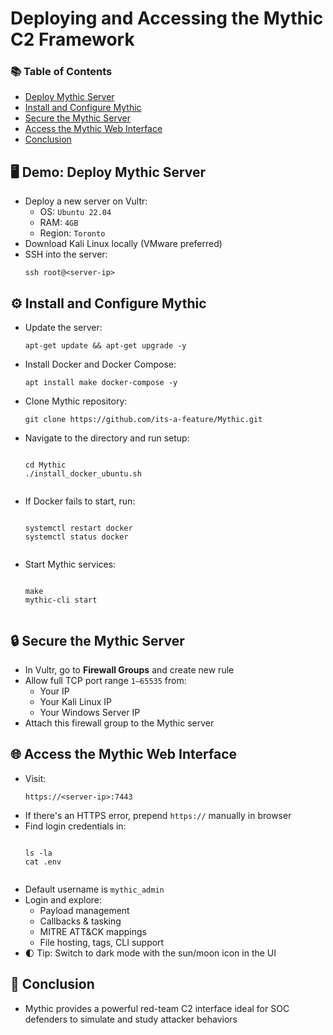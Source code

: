 <h1>Deploying and Accessing the Mythic C2 Framework</h1>

<nav>
  <h3>📚 Table of Contents</h3>
  <ul>
    <li><a href="#demo">Deploy Mythic Server</a></li>
    <li><a href="#setup">Install and Configure Mythic</a></li>
    <li><a href="#secure">Secure the Mythic Server</a></li>
    <li><a href="#access">Access the Mythic Web Interface</a></li>
    <li><a href="#conclusion">Conclusion</a></li>
  </ul>
</nav>

<h2 id="demo">🖥️ Demo: Deploy Mythic Server</h2>
<ul>
  <li>Deploy a new server on Vultr:
    <ul>
      <li>OS: <code>Ubuntu 22.04</code></li>
      <li>RAM: <code>4GB</code></li>
      <li>Region: <code>Toronto</code></li>
    </ul>
  </li>
  <li>Download Kali Linux locally (VMware preferred)</li>
  <li>SSH into the server:
    <pre><code>ssh root@&lt;server-ip&gt;</code></pre>
  </li>
</ul>

<h2 id="setup">⚙️ Install and Configure Mythic</h2>
<ul>
  <li>Update the server:
    <pre><code>apt-get update && apt-get upgrade -y</code></pre>
  </li>
  <li>Install Docker and Docker Compose:
    <pre><code>apt install make docker-compose -y</code></pre>
  </li>
  <li>Clone Mythic repository:
    <pre><code>git clone https://github.com/its-a-feature/Mythic.git</code></pre>
  </li>
  <li>Navigate to the directory and run setup:
    <pre><code>
cd Mythic
./install_docker_ubuntu.sh
    </code></pre>
  </li>
  <li>If Docker fails to start, run:
    <pre><code>
systemctl restart docker
systemctl status docker
    </code></pre>
  </li>
  <li>Start Mythic services:
    <pre><code>
make
mythic-cli start
    </code></pre>
  </li>
</ul>

<h2 id="secure">🔒 Secure the Mythic Server</h2>
<ul>
  <li>In Vultr, go to <strong>Firewall Groups</strong> and create new rule</li>
  <li>Allow full TCP port range <code>1–65535</code> from:
    <ul>
      <li>Your IP</li>
      <li>Your Kali Linux IP</li>
      <li>Your Windows Server IP</li>
    </ul>
  </li>
  <li>Attach this firewall group to the Mythic server</li>
</ul>

<h2 id="access">🌐 Access the Mythic Web Interface</h2>
<ul>
  <li>Visit:
    <pre><code>https://&lt;server-ip&gt;:7443</code></pre>
  </li>
  <li>If there's an HTTPS error, prepend <code>https://</code> manually in browser</li>
  <li>Find login credentials in:
    <pre><code>
ls -la
cat .env
    </code></pre>
  </li>
  <li>Default username is <code>mythic_admin</code></li>
  <li>Login and explore:
    <ul>
      <li>Payload management</li>
      <li>Callbacks & tasking</li>
      <li>MITRE ATT&CK mappings</li>
      <li>File hosting, tags, CLI support</li>
    </ul>
  </li>
  <li>🌓 Tip: Switch to dark mode with the sun/moon icon in the UI</li>
</ul>

<h2 id="conclusion">🧠 Conclusion</h2>
<ul>
  <li>Mythic provides a powerful red-team C2 interface ideal for SOC defenders to simulate and study attacker behaviors</li>
</ul>
